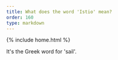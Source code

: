 ```yaml
---
title: What does the word 'Istio' mean?
order: 160
type: markdown
---
```

{% include home.html %}

It's the Greek word for 'sail'.
